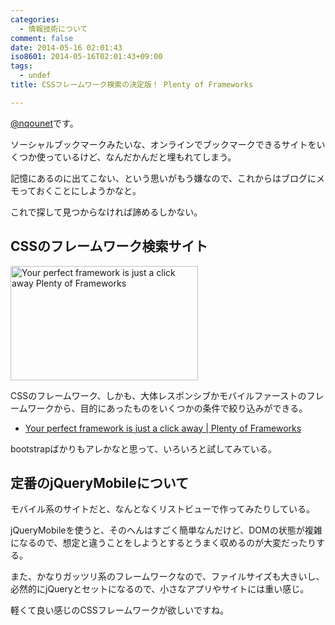 ```yaml
---
categories:
  - 情報技術について
comment: false
date: 2014-05-16 02:01:43
iso8601: 2014-05-16T02:01:43+09:00
tags:
  - undef
title: CSSフレームワーク検索の決定版！ Plenty of Frameworks

---
```


<p><a href="https://twitter.com/nqounet">@nqounet</a>です。</p>

<p>ソーシャルブックマークみたいな、オンラインでブックマークできるサイトをいくつか使っているけど、なんだかんだと埋もれてしまう。</p>

<p>記憶にあるのに出てこない、という思いがもう嫌なので、これからはブログにメモっておくことにしようかなと。</p>

<p>これで探して見つからなければ諦めるしかない。</p>



<h2>CSSのフレームワーク検索サイト</h2>

<p><a href="https://www.nqou.net/wp-content/uploads/2014/05/Your-perfect-framework-is-just-a-click-away-Plenty-of-Frameworks.png"><img src="https://www.nqou.net/wp-content/uploads/2014/05/Your-perfect-framework-is-just-a-click-away-Plenty-of-Frameworks-300x183.png" alt="Your perfect framework is just a click away   Plenty of Frameworks" width="300" height="183" class="alignright size-medium wp-image-2658" /></a></p>

<p>CSSのフレームワーク、しかも、大体レスポンシブかモバイルファーストのフレームワークから、目的にあったものをいくつかの条件で絞り込みができる。</p>

<ul>
<li><a href="http://www.plentyofframeworks.com/">Your perfect framework is just a click away | Plenty of Frameworks</a></li>
</ul>

<p>bootstrapばかりもアレかなと思って、いろいろと試してみている。</p>

<h2>定番のjQueryMobileについて</h2>

<p>モバイル系のサイトだと、なんとなくリストビューで作ってみたりしている。</p>

<p>jQueryMobileを使うと、そのへんはすごく簡単なんだけど、DOMの状態が複雑になるので、想定と違うことをしようとするとうまく収めるのが大変だったりする。</p>

<p>また、かなりガッツリ系のフレームワークなので、ファイルサイズも大きいし、必然的にjQueryとセットになるので、小さなアプリやサイトには重い感じ。</p>

<p>軽くて良い感じのCSSフレームワークが欲しいですね。</p>
    	